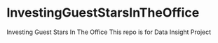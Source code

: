 # InvestingGuestStarsInTheOffice
Investing Guest Stars In The Office
This repo is for Data Insight Project
